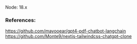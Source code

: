 
Node: 18.x

### References: 
 https://github.com/mayooear/gpt4-pdf-chatbot-langchain
 https://github.com/Monte9/nextjs-tailwindcss-chatgpt-clone
 